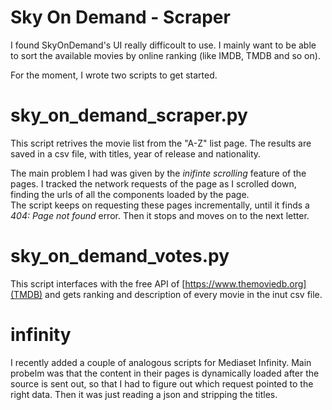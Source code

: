 # Sky On Demand - Scraper   

I found SkyOnDemand's UI really difficoult to use. I mainly want to be able to sort the available movies by online ranking (like IMDB, TMDB and so on).

For the moment, I wrote two scripts to get started.

# sky\_on\_demand\_scraper.py

This script retrives the movie list from the "A-Z" list page. The results are saved in a csv file, with titles, year of release and nationality.

The main problem I had was given by the _inifinte scrolling_ feature of the pages. 
I tracked the network requests of the page as I scrolled down, finding the urls of all the components loaded by the page.  
The script keeps on requesting these pages incrementally, until it finds a _404: Page not found_ error. Then it stops and moves on to the next letter.

# sky\_on\_demand\_votes.py

This script interfaces with the free API of [https://www.themoviedb.org](TMDB) and gets ranking and description of every movie in the inut csv file.

# infinity

I recently added a couple of analogous scripts for Mediaset Infinity. Main
probelm was that the content in their pages is dynamically loaded after the
source is sent out, so that I had to figure out which request pointed to the
right data. Then it was just reading a json and stripping the titles.
